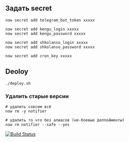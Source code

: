 ## Задать secret

```
now secret add telegram_bot_token xxxxx

now secret add kengu_login xxxxx
now secret add kengu_password xxxxx

now secret add shkolanso_login xxxxx
now secret add shkolanso_password xxxxx

now secret add cron_key xxxxx
```

## Deoloy
    ./deploy.sh


### Удалить старые версии
```
# удалить совсем всё
now rm -y notifier

# удалить то что без алиасов (не-боевые деплойменты)
now rm notifier --safe --yes
```


[![Build Status](https://travis-ci.com/denisov/notifier.svg?branch=master)](https://travis-ci.com/denisov/notifier)